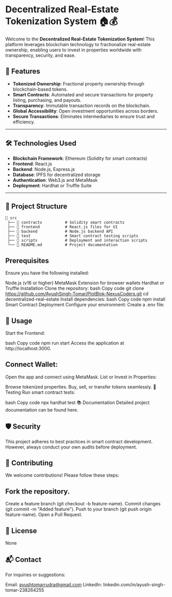 # Decentralized Real-Estate Tokenization System 🏠💰

Welcome to the **Decentralized Real-Estate Tokenization System**! This platform leverages blockchain technology to fractionalize real-estate ownership, enabling users to invest in properties worldwide with transparency, security, and ease. 

## 🚀 Features
- **Tokenized Ownership**: Fractional property ownership through blockchain-based tokens.
- **Smart Contracts**: Automated and secure transactions for property listing, purchasing, and payouts.
- **Transparency**: Immutable transaction records on the blockchain.
- **Global Accessibility**: Open investment opportunities across borders.
- **Secure Transactions**: Eliminates intermediaries to ensure trust and efficiency.

---

## 🛠️ Technologies Used
- **Blockchain Framework**: Ethereum (Solidity for smart contracts)
- **Frontend**: React.js
- **Backend**: Node.js, Express.js
- **Database**: IPFS for decentralized storage
- **Authentication**: Web3.js and MetaMask
- **Deployment**: Hardhat or Truffle Suite

---

## 📑 Project Structure
```plaintext
📂 src
 ├── 📁 contracts          # Solidity smart contracts
 ├── 📁 frontend           # React.js files for UI
 ├── 📁 backend            # Node.js backend API
 ├── 📁 test               # Smart contract testing scripts
 ├── 📁 scripts            # Deployment and interaction scripts
 └── 📄 README.md          # Project documentation
```
## Prerequisites

Ensure you have the following installed:

Node.js (v16 or higher)
MetaMask Extension for browser wallets
Hardhat or Truffle
Installation
Clone the repository:
bash
Copy code
git clone https://github.com/AyushSingh-Tomar/PlotBlok-NexusCoders.git
cd decentralized-real-estate
Install dependencies:
bash
Copy code
npm install
Smart Contract Deployment
Configure your environment:
Create a .env file:

## 🔧 Usage
Start the Frontend:

bash
Copy code
npm run start
Access the application at http://localhost:3000.

## Connect Wallet:

Open the app and connect using MetaMask.
List or Invest in Properties:

Browse tokenized properties.
Buy, sell, or transfer tokens seamlessly.
🧪 Testing
Run smart contract tests:

bash
Copy code
npx hardhat test
📚 Documentation
Detailed project documentation can be found here.

## 🛡️ Security
This project adheres to best practices in smart contract development. However, always conduct your own audits before deployment.

## 🤝 Contributing
We welcome contributions! Please follow these steps:

## Fork the repository.
Create a feature branch (git checkout -b feature-name).
Commit changes (git commit -m "Added feature").
Push to your branch (git push origin feature-name).
Open a Pull Request.

## 📝 License
None

## 📬 Contact
For inquiries or suggestions:

Email: ayushtomarrudra@gmail.com
LinkedIn: linkedin.com/in/ayush-singh-tomar-238264255

